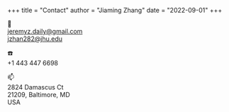 +++
title = "Contact"
author = "Jiaming Zhang"
date = "2022-09-01"
+++

<!-- https://www.altbrot.at/2022/08/make-your-hugo-theme-use-google-fonts-locally/ -->

:email:
<br>jeremyz.daily@gmail.com
<br>jzhan282@jhu.edu

:phone:
<br>+1 443 447 6698

:mailbox:
<br>2824 Damascus Ct
<br>21209, Baltimore, MD
<br>USA